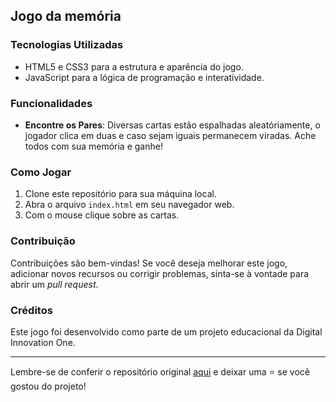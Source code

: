 ## Jogo da memória

### Tecnologias Utilizadas

- HTML5 e CSS3 para a estrutura e aparência do jogo.
- JavaScript para a lógica de programação e interatividade.

### Funcionalidades 

- **Encontre os Pares**: Diversas cartas estão espalhadas aleatóriamente, o jogador clica em duas e caso sejam iguais permanecem viradas. Ache todos com sua memória e ganhe!

### Como Jogar

1. Clone este repositório para sua máquina local.
2. Abra o arquivo `index.html` em seu navegador web.
3. Com o mouse clique sobre as cartas.


### Contribuição

Contribuições são bem-vindas! Se você deseja melhorar este jogo, adicionar novos recursos ou corrigir problemas, sinta-se à vontade para abrir um _pull request_.

### Créditos

Este jogo foi desenvolvido como parte de um projeto educacional da Digital Innovation One.

---

Lembre-se de conferir o repositório original [aqui]([https://github.com/digitalinnovationone/jsgame-detona-ralph](https://github.com/digitalinnovationone/js-emoji-memory-game)https://github.com/digitalinnovationone/js-emoji-memory-game) e deixar uma ⭐️ se você gostou do projeto!
